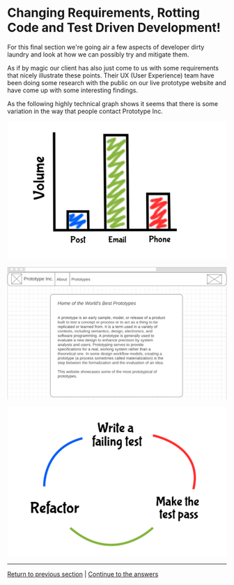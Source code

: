 Changing Requirements, Rotting Code and Test Driven Development!
==================================================================

For this final section we're going air a few aspects of developer dirty laundry and look at how we can possibly try and mitigate them.

As if by magic our client has also just come to us with some requirements that nicely illustrate these points. Their UX (User Experience) team have been doing some research with the public on our live prototype website and have come up with some interesting findings.

As the following highly technical graph shows it seems that there is some variation in the way that people contact Prototype Inc.

![graph](../images/graph.png)


![final wireframe](../images/finalWireframe.png)



![TDD](../images/tdd.png)

----------------------------------
[Return to previous section](../courseSections/section14.md) | [Continue to the answers](../tasks/task7.md)

